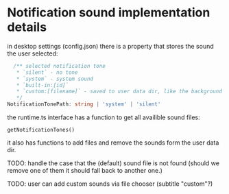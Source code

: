 # Notification sound implementation details

in desktop settings (config.json) there is a property that stores the sound the user selected:

```ts
  /** selected notification tone
   * `silent` - no tone
   * `system` - system sound
   * `built-in:[id]`
   * `custom:[filename]` - saved to user data dir, like the background image
   */
NotificationTonePath: string | 'system' | 'silent'
```

the runtime.ts interface has a function to get all availible sound files:
```
getNotificationTones()
```

it also has functions to add files and remove the sounds form the user data dir.


TODO: handle the case that the (default) sound file is not found (should we remove one of them it should fall back to another one.)

TODO: user can add custom sounds via file chooser (subtitle "custom"?)